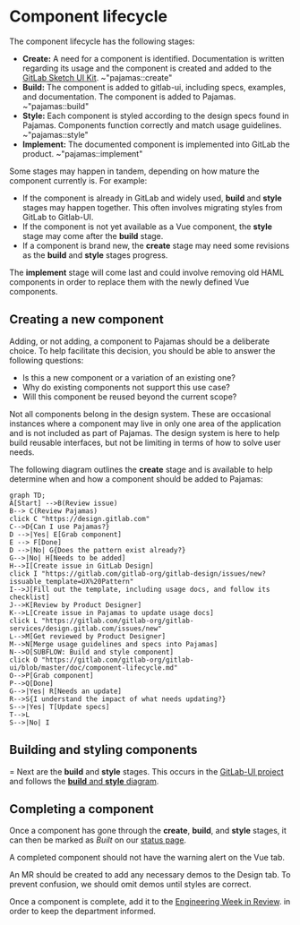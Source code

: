 # Component lifecycle

The component lifecycle has the following stages:

* **Create:** A need for a component is identified. Documentation is written 
regarding its usage and the component is created and added to the [GitLab Sketch UI Kit](https://gitlab.com/gitlab-org/gitlab-design/blob/master/doc/sketch-ui-kit.md). 
~"pajamas::create"
* **Build:** The component is added to gitlab-ui, including specs, examples, 
and documentation. The component is added to Pajamas. ~"pajamas::build"
* **Style:** Each component is styled according to the design specs found in 
Pajamas. Components function correctly and match usage guidelines. ~"pajamas::style"
* **Implement:** The documented component is implemented into GitLab the 
product. ~"pajamas::implement"

Some stages may happen in tandem, depending on how mature the component currently
is. For example:

* If the component is already in GitLab and widely used, **build** and
**style** stages may happen together. This often involves migrating styles from GitLab
to Gitlab-UI.
* If the component is not yet available as a Vue component, the **style** stage
may come after the **build** stage.
* If a component is brand new, the **create** stage may need some revisions as the 
**build** and **style** stages progress.

The **implement** stage will come last and could involve removing old HAML components
in order to replace them with the newly defined Vue components.

## Creating a new component

Adding, or not adding, a component to Pajamas should be a deliberate choice. To 
help facilitate this decision, you should be able to answer the following questions:

* Is this a new component or a variation of an existing one?
* Why do existing components not support this use case?
* Will this component be reused beyond the current scope?

Not all components belong in the design system. These are occasional instances 
where a component may live in only one area of the application and is not included 
as part of Pajamas. The design system is here to help build reusable interfaces, 
but not be limiting in terms of how to solve user needs. 

The following diagram outlines the **create** stage and is available to help 
determine when and how a component should be added to Pajamas:

```mermaid
graph TD;
A[Start] -->B(Review issue)
B--> C(Review Pajamas)
click C "https://design.gitlab.com"
C-->D{Can I use Pajamas?}
D -->|Yes| E[Grab component]
E --> F[Done]
D -->|No| G{Does the pattern exist already?}
G-->|No| H[Needs to be added]
H-->I[Create issue in GitLab Design]
click I "https://gitlab.com/gitlab-org/gitlab-design/issues/new?issuable_template=UX%20Pattern"
I-->J[Fill out the template, including usage docs, and follow its checklist]
J-->K[Review by Product Designer]
K-->L[Create issue in Pajamas to update usage docs]
click L "https://gitlab.com/gitlab-org/gitlab-services/design.gitlab.com/issues/new"
L-->M[Get reviewed by Product Designer]
M-->N[Merge usage guidelines and specs into Pajamas]
N-->O[SUBFLOW: Build and style component]
click O "https://gitlab.com/gitlab-org/gitlab-ui/blob/master/doc/component-lifecycle.md"
O-->P[Grab component]
P-->Q[Done]
G-->|Yes| R[Needs an update]
R-->S{I understand the impact of what needs updating?}
S-->|Yes| T[Update specs]
T-->L
S-->|No| I
```

## Building and styling components
=
Next are the **build** and **style** stages. This occurs 
in the [GitLab-UI project](https://gitlab.com/gitlab-org/gitlab-ui) and follows 
the [**build** and **style** diagram](https://gitlab.com/gitlab-org/gitlab-ui/blob/master/doc/component-lifecycle.md).

## Completing a component

Once a component has gone through the **create**, **build**, and **style** stages, 
it can then be marked as *Built* on our [status page](https://design.gitlab.com/components/status).

A completed component should not have the warning alert on the Vue tab.

An MR should be created to add any necessary demos to the Design tab. To prevent 
confusion, we should omit demos until styles are correct.

Once a component is complete, add it to the [Engineering Week in Review](https://docs.google.com/document/d/1Oglq0-rLbPFRNbqCDfHT0-Y3NkVEiHj6UukfYijHyUs/edit).
in order to keep the department informed.
